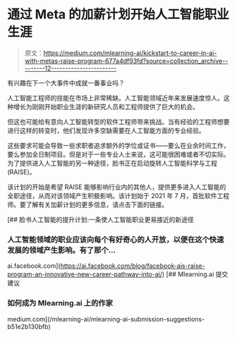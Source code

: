 # 通过 Meta 的加薪计划开始人工智能职业生涯

> 原文：<https://medium.com/mlearning-ai/kickstart-to-career-in-ai-with-metas-raise-program-677a4df93fd?source=collection_archive---------12----------------------->

有兴趣在下一个大事件中成就一番事业吗？

人工智能工程师的技能在市场上非常稀缺。人工智能领域近年来发展速度惊人。这种增长为刚刚开始职业生涯的新研究人员和工程师提供了巨大的机会。

但这也可能给有意向人工智能转型的软件工程师带来挑战。当有经验的工程师想要进行这样的转变时，他们发现许多空缺需要在人工智能方面的专业经验。

这些要求可能会导致一些求职者追求额外的学位或证书——要么在业余时间工作，要么参加全日制项目。但是对于一些专业人士来说，这可能很困难或者不切实际。为了提供进入人工智能的另一种途径，脸书正在启动旋转人工智能科学与工程(RAISE)。

该计划的开始是希望 RAISE 能够影响行业内的其他人，提供更多进入人工智能的全职途径，从而对该领域产生积极影响。该计划始于 2021 年 7 月，首批软件工程师。要了解有关加薪计划的更多信息，请点击下面的链接。

[](https://ai.facebook.com/blog/facebook-ais-raise-program-an-innovative-new-career-pathway-into-ai/) [## 脸书人工智能的提升计划:一条使人工智能职业更易接近的新途径

### 人工智能领域的职业应该向每个有好奇心的人开放，以便在这个快速发展的领域产生影响。有了那个…

ai.facebook.com](https://ai.facebook.com/blog/facebook-ais-raise-program-an-innovative-new-career-pathway-into-ai/) [](/mlearning-ai/mlearning-ai-submission-suggestions-b51e2b130bfb) [## Mlearning.ai 提交建议

### 如何成为 Mlearning.ai 上的作家

medium.com](/mlearning-ai/mlearning-ai-submission-suggestions-b51e2b130bfb)